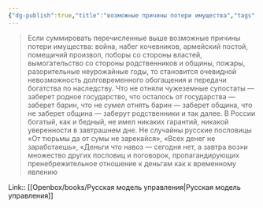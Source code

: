 ```yaml
---
{"dg-publish":true,"title":"возможные причины потери имущества","tags":["quotes"],"date":"2023-12-22T13:48:18+03:00","modified_at":"2024-01-24T10:30:43+03:00","aliases":"возможные причины потери имущества","dg-path":"/quotes/202312221348.md","permalink":"/quotes/202312221348/","dgPassFrontmatter":true}
---
```



> Если суммировать перечисленные выше возможные причины потери имущества: война, набег кочевников, армейский постой, помещичий произвол, поборы со стороны властей, вымогательство со стороны родственников и общины, пожары, разорительные неурожайные годы, то становится очевидной невозможность долговременного обогащения и передачи богатства по наследству. Что не отняли чужеземные супостаты — заберет родное государство, что осталось от государства — заберет барин, что не сумел отнять барин — заберет община, что не заберет община — заберут родственники и так далее. В России богатый, как и бедный, не имел никаких гарантий, никакой уверенности в завтрашнем дне. Не случайны русские пословицы «От тюрьмы да от сумы не зарекайся», «Всех денег не заработаешь», «Деньги что навоз — сегодня нет, а завтра воз»и множество других пословиц и поговорок, пропагандирующих пренебрежительное отношение к деньгам как к временному явлению

Link:: [[Openbox/books/Русская модель управления\|Русская модель управления]]
